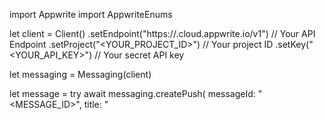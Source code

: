 import Appwrite
import AppwriteEnums

let client = Client()
    .setEndpoint("https://<REGION>.cloud.appwrite.io/v1") // Your API Endpoint
    .setProject("<YOUR_PROJECT_ID>") // Your project ID
    .setKey("<YOUR_API_KEY>") // Your secret API key

let messaging = Messaging(client)

let message = try await messaging.createPush(
    messageId: "<MESSAGE_ID>",
    title: "<TITLE>", // optional
    body: "<BODY>", // optional
    topics: [], // optional
    users: [], // optional
    targets: [], // optional
    data: [:], // optional
    action: "<ACTION>", // optional
    image: "[ID1:ID2]", // optional
    icon: "<ICON>", // optional
    sound: "<SOUND>", // optional
    color: "<COLOR>", // optional
    tag: "<TAG>", // optional
    badge: 0, // optional
    draft: false, // optional
    scheduledAt: "", // optional
    contentAvailable: false, // optional
    critical: false, // optional
    priority: .normal // optional
)

